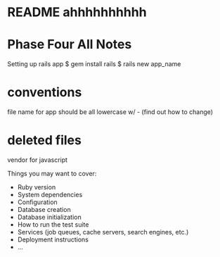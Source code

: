 # README ahhhhhhhhhh
# Phase Four All Notes

Setting up rails app 
$ gem install rails
$ rails new app_name

# conventions
file name for app should be all lowercase w/ - (find out how to change)

# deleted files
vendor for javascript

Things you may want to cover:
* Ruby version
* System dependencies
* Configuration
* Database creation
* Database initialization
* How to run the test suite
* Services (job queues, cache servers, search engines, etc.)
* Deployment instructions
* ...
